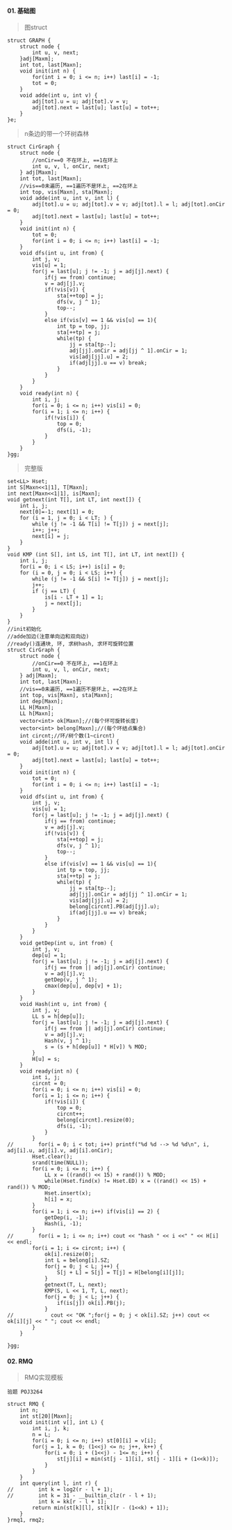 

####	01. **基础图**

>	图struct

	struct GRAPH {
	    struct node {
	        int u, v, next;
	    }adj[Maxm];
	    int tot, last[Maxn];
	    void init(int n) {
	        for(int i = 0; i <= n; i++) last[i] = -1;
	        tot = 0;
	    }
	    void adde(int u, int v) {
	        adj[tot].u = u; adj[tot].v = v; 
	        adj[tot].next = last[u]; last[u] = tot++;
	    }
	}e;

>   n条边的带一个环树森林

    struct CirGraph {
        struct node {
            //onCir==0 不在环上, ==1在环上
            int u, v, l, onCir, next;
        } adj[Maxm];
        int tot, last[Maxn];
        //vis==0未遍历, ==1遍历不是环上, ==2在环上
        int top, vis[Maxn], sta[Maxn];
        void adde(int u, int v, int l) {
            adj[tot].u = u; adj[tot].v = v; adj[tot].l = l; adj[tot].onCir = 0;
            adj[tot].next = last[u]; last[u] = tot++;
        }
        void init(int n) {
            tot = 0;
            for(int i = 0; i <= n; i++) last[i] = -1;
        }
        void dfs(int u, int from) {
            int j, v;
            vis[u] = 1;
            for(j = last[u]; j != -1; j = adj[j].next) {
                if(j == from) continue;
                v = adj[j].v;
                if(!vis[v]) {
                    sta[++top] = j;
                    dfs(v, j ^ 1);
                    top--;
                }
                else if(vis[v] == 1 && vis[u] == 1){
                    int tp = top, jj;
                    sta[++tp] = j;
                    while(tp) {
                        jj = sta[tp--];
                        adj[jj].onCir = adj[jj ^ 1].onCir = 1;
                        vis[adj[jj].u] = 2;
                        if(adj[jj].u == v) break;
                    }
                }
            }
        }
        void ready(int n) {
            int i, j;
            for(i = 0; i <= n; i++) vis[i] = 0;
            for(i = 1; i <= n; i++) {
                if(!vis[i]) {
                    top = 0;
                    dfs(i, -1);
                }
            }
        }
    }gg;

>   完整版

    set<LL> Hset;
    int S[Maxn<<1|1], T[Maxn];
    int next[Maxn<<1|1], is[Maxn];
    void getnext(int T[], int LT, int next[]) {
        int i, j;
        next[0]=-1; next[1] = 0;
        for (i = 1, j = 0; i < LT; ) {
            while (j != -1 && T[i] != T[j]) j = next[j];
            i++; j++;
            next[i] = j;
        }
    }
    void KMP (int S[], int LS, int T[], int LT, int next[]) {
        int i, j;
        for(i = 0; i < LS; i++) is[i] = 0;
        for (i = 0, j = 0; i < LS; i++) {
            while (j != -1 && S[i] != T[j]) j = next[j];
            j++;
            if (j == LT) {
                is[i - LT + 1] = 1;
                j = next[j];
            }
        }
    }
    //init初始化
    //adde加边(注意单向边和双向边)
    //ready()连通块, 环, 求树hash, 求环可旋转位置
    struct CirGraph {
        struct node {
            //onCir==0 不在环上, ==1在环上
            int u, v, l, onCir, next;
        } adj[Maxm];
        int tot, last[Maxn];
        //vis==0未遍历, ==1遍历不是环上, ==2在环上
        int top, vis[Maxn], sta[Maxn];
        int dep[Maxn];
        LL H[Maxn];
        LL h[Maxn];
        vector<int> ok[Maxn];//(每个环可旋转长度)
        vector<int> belong[Maxn];//(每个环结点集合)
        int circnt;//环/树个数(1~circnt)
        void adde(int u, int v, int l) {
            adj[tot].u = u; adj[tot].v = v; adj[tot].l = l; adj[tot].onCir = 0;
            adj[tot].next = last[u]; last[u] = tot++;
        }
        void init(int n) {
            tot = 0;
            for(int i = 0; i <= n; i++) last[i] = -1;
        }
        void dfs(int u, int from) {
            int j, v;
            vis[u] = 1;
            for(j = last[u]; j != -1; j = adj[j].next) {
                if(j == from) continue;
                v = adj[j].v;
                if(!vis[v]) {
                    sta[++top] = j;
                    dfs(v, j ^ 1);
                    top--;
                }
                else if(vis[v] == 1 && vis[u] == 1){
                    int tp = top, jj;
                    sta[++tp] = j;
                    while(tp) {
                        jj = sta[tp--];
                        adj[jj].onCir = adj[jj ^ 1].onCir = 1;
                        vis[adj[jj].u] = 2;
                        belong[circnt].PB(adj[jj].u);
                        if(adj[jj].u == v) break;
                    }
                }
            }
        }
        void getDep(int u, int from) {
            int j, v;
            dep[u] = 1;
            for(j = last[u]; j != -1; j = adj[j].next) {
                if(j == from || adj[j].onCir) continue;
                v = adj[j].v;
                getDep(v, j ^ 1);
                cmax(dep[u], dep[v] + 1);
            }
        }
        void Hash(int u, int from) {
            int j, v;
            LL s = h[dep[u]];
            for(j = last[u]; j != -1; j = adj[j].next) {
                if(j == from || adj[j].onCir) continue;
                v = adj[j].v;
                Hash(v, j ^ 1);
                s = (s + h[dep[u]] * H[v]) % MOD;
            }
            H[u] = s;
        }
        void ready(int n) {
            int i, j;
            circnt = 0;
            for(i = 0; i <= n; i++) vis[i] = 0;
            for(i = 1; i <= n; i++) {
                if(!vis[i]) {
                    top = 0;
                    circnt++;
                    belong[circnt].resize(0);
                    dfs(i, -1);
                }
            }
    //        for(i = 0; i < tot; i++) printf("%d %d --> %d %d\n", i, adj[i].u, adj[i].v, adj[i].onCir);
            Hset.clear();
            srand(time(NULL));
            for(i = 0; i <= n; i++) {
                LL x = ((rand() << 15) + rand()) % MOD;
                while(Hset.find(x) != Hset.ED) x = ((rand() << 15) + rand()) % MOD;
                Hset.insert(x);
                h[i] = x;
            }
            for(i = 1; i <= n; i++) if(vis[i] == 2) {
                getDep(i, -1);
                Hash(i, -1);
            }
    //        for(i = 1; i <= n; i++) cout << "hash " << i <<" " << H[i] << endl;
            for(i = 1; i <= circnt; i++) {
                ok[i].resize(0);
                int L = belong[i].SZ;
                for(j = 0; j < L; j++) {
                    S[j + L] = S[j] = T[j] = H[belong[i][j]];
                }
                getnext(T, L, next);
                KMP(S, L << 1, T, L, next);
                for(j = 0; j < L; j++) {
                    if(is[j]) ok[i].PB(j);
                }
    //            cout << "OK ";for(j = 0; j < ok[i].SZ; j++) cout << ok[i][j] << " "; cout << endl;
            }
        }
        
    }gg;



####    02.  **RMQ**  

>	RMQ实现模板

	验题 POJ3264

	struct RMQ {
	    int n;
	    int st[20][Maxn];
	    void init(int v[], int L) {
	        int i, j, k;
	        n = L;
	        for(i = 0; i <= n; i++) st[0][i] = v[i];
	        for(j = 1, k = 0; (1<<j) <= n; j++, k++) {
	            for(i = 0; i + (1<<j) - 1<= n; i++) {
	                st[j][i] = min(st[j - 1][i], st[j - 1][i + (1<<k)]);
	            }
	        }
	    }
	    int query(int l, int r) {
	//        int k = log2(r - l + 1);
	//        int k = 31 - __builtin_clz(r - l + 1);
	          int k = kk[r - l + 1];
	        return min(st[k][l], st[k][r - (1<<k) + 1]);
	    }
	}rmq1, rmq2;




